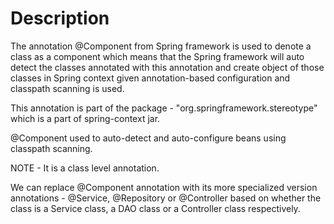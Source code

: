 # Description

The annotation @Component from Spring framework is used to denote a class as a component which means that the Spring framework will auto detect the classes annotated with this annotation and create object of those classes in Spring context given annotation-based configuration and classpath scanning is used.

This annotation is part of the package - "org.springframework.stereotype" which is a part of spring-context jar.

@Component used to auto-detect and auto-configure beans using classpath scanning.

NOTE - It is a class level annotation.

We can replace @Component annotation with its more specialized version annotations - @Service, @Repository or @Controller based on whether the class is a Service class, a DAO class or a Controller class respectively.

